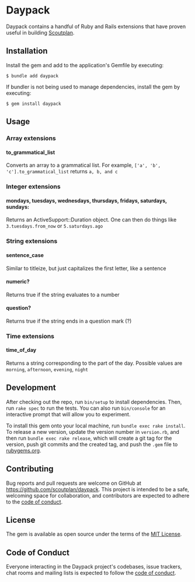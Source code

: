 # Daypack

Daypack contains a handful of Ruby and Rails extensions that have proven useful in building [Scoutplan](https://github.com/scoutplan/scoutplan).

## Installation

Install the gem and add to the application's Gemfile by executing:

    $ bundle add daypack

If bundler is not being used to manage dependencies, install the gem by executing:

    $ gem install daypack

## Usage

### Array extensions
#### to_grammatical_list

Converts an array to a grammatical list. For example, `['a', 'b', 'c'].to_grammatical_list` returns `a, b, and c`

### Integer extensions
#### mondays, tuesdays, wednesdays, thursdays, fridays, saturdays, sundays:

Returns an ActiveSupport::Duration object. One can then do things like `3.tuesdays.from_now` or `5.saturdays.ago`

### String extensions
#### sentence_case

Similar to titleize, but just capitalizes the first letter, like a sentence

#### numeric?

Returns true if the string evaluates to a number

#### question?

Returns true if the string ends in a question mark (?)

### Time extensions

#### time_of_day

Returns a string corresponding to the part of the day. Possible values are `morning`, `afternoon`, `evening`, `night`

## Development

After checking out the repo, run `bin/setup` to install dependencies. Then, run `rake spec` to run the tests. You can also run `bin/console` for an interactive prompt that will allow you to experiment.

To install this gem onto your local machine, run `bundle exec rake install`. To release a new version, update the version number in `version.rb`, and then run `bundle exec rake release`, which will create a git tag for the version, push git commits and the created tag, and push the `.gem` file to [rubygems.org](https://rubygems.org).

## Contributing

Bug reports and pull requests are welcome on GitHub at https://github.com/scoutplan/daypack. This project is intended to be a safe, welcoming space for collaboration, and contributors are expected to adhere to the [code of conduct](https://github.com/scoutplan/daypack/blob/master/CODE_OF_CONDUCT.md).

## License

The gem is available as open source under the terms of the [MIT License](https://opensource.org/licenses/MIT).

## Code of Conduct

Everyone interacting in the Daypack project's codebases, issue trackers, chat rooms and mailing lists is expected to follow the [code of conduct](https://github.com/scoutplan/daypack/blob/master/CODE_OF_CONDUCT.md).
